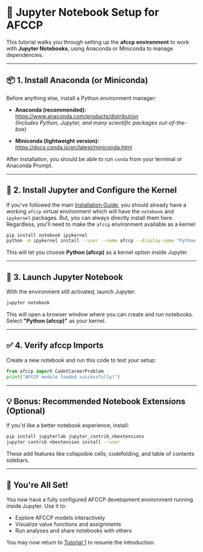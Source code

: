 # 🧪 Jupyter Notebook Setup for AFCCP

This tutorial walks you through setting up the **afccp environment** to work with **Jupyter Notebooks**, 
using Anaconda or Miniconda to manage dependencies.

---

## 📦 1. Install Anaconda (or Miniconda)

Before anything else, install a Python environment manager:

- **Anaconda (recommended):**  
  https://www.anaconda.com/products/distribution  
  *(Includes Python, Jupyter, and many scientific packages out-of-the-box)*

- **Miniconda (lightweight version):**  
  https://docs.conda.io/en/latest/miniconda.html

After installation, you should be able to run `conda` from your terminal or Anaconda Prompt.

---

## 🧪 2. Install Jupyter and Configure the Kernel

If you've followed the main [Installation Guide](../getting-started/installation.md), you should already have a 
working `afccp` virtual environment which will have the `notebook` and `ipykernel` packages. But, you can
always directly install them here. Regardless, you'll need to make the `afccp` environment available as a kernel:

```bash
pip install notebook ipykernel
python -m ipykernel install --user --name afccp --display-name "Python (afccp)"
```

This will let you choose **Python (afccp)** as a kernel option inside Jupyter.

---

## 🚀 3. Launch Jupyter Notebook

With the environment still activated, launch Jupyter:

```bash
jupyter notebook
```

This will open a browser window where you can create and run notebooks. Select **"Python (afccp)"** as your kernel.

---

## ✅ 4. Verify afccp Imports

Create a new notebook and run this code to test your setup:

```python
from afccp import CadetCareerProblem
print("AFCCP module loaded successfully!")
```

---

## 💡 Bonus: Recommended Notebook Extensions (Optional)

If you'd like a better notebook experience, install:

```bash
pip install jupyterlab jupyter_contrib_nbextensions
jupyter contrib nbextension install --user
```

These add features like collapsible cells, codefolding, and table of contents sidebars.

---

## 🧠 You're All Set!

You now have a fully configured AFCCP development environment running inside Jupyter. Use it to:
- Explore AFCCP models interactively
- Visualize value functions and assignments
- Run analyses and share notebooks with others

You may now return to [Tutorial 1](../user-guide/tutorial_1.md) to resume the introduction.